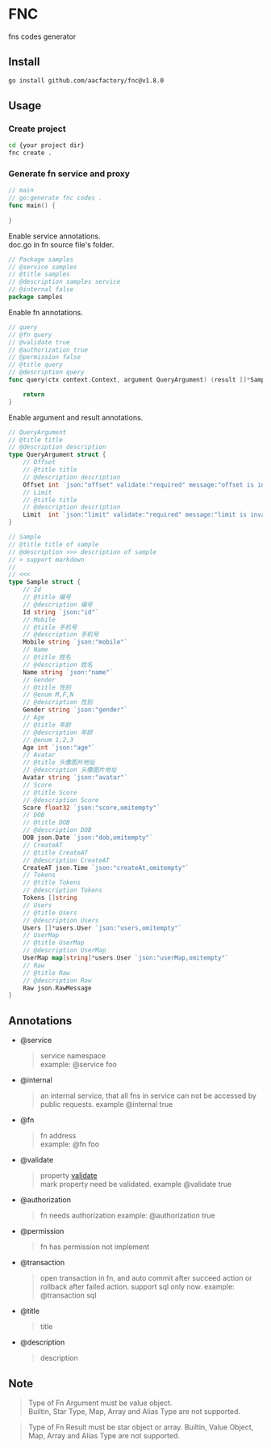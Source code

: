 # FNC

fns codes generator

## Install
```bash
go install github.com/aacfactory/fnc@v1.8.0
```
## Usage
### Create project
```bash
cd {your project dir}
fnc create .
```
### Generate fn service and proxy
```go
// main
// go:generate fnc codes .
func main() {
	
}
```
Enable service annotations.  
doc.go in fn source file's folder.
```go
// Package samples
// @service samples
// @title samples
// @description samples service
// @internal false
package samples
```
Enable fn annotations.
```go
// query
// @fn query
// @validate true
// @authorization true
// @permission false
// @title query
// @description query
func query(ctx context.Context, argument QueryArgument) (result []*Sample, err errors.CodeError) {

	return
}

```
Enable argument and result annotations.
```go
// QueryArgument
// @title title 
// @description description
type QueryArgument struct {
	// Offset
	// @title title 
	// @description description
	Offset int `json:"offset" validate:"required" message:"offset is invalid"`
	// Limit
	// @title title 
	// @description description
	Limit  int `json:"limit" validate:"required" message:"limit is invalid"`
}
```
```go
// Sample
// @title title of sample
// @description >>> description of sample
// > support markdown
// 
// <<<
type Sample struct {
	// Id
	// @title 编号
	// @description 编号
	Id string `json:"id"`
	// Mobile
	// @title 手机号
	// @description 手机号
	Mobile string `json:"mobile"`
	// Name
	// @title 姓名
	// @description 姓名
	Name string `json:"name"`
	// Gender
	// @title 性别
	// @enum M,F,N
	// @description 性别
	Gender string `json:"gender"`
	// Age
	// @title 年龄
	// @description 年龄
	// @enum 1,2,3
	Age int `json:"age"`
	// Avatar
	// @title 头像图片地址
	// @description 头像图片地址
	Avatar string `json:"avatar"`
	// Score
	// @title Score
	// @description Score
	Score float32 `json:"score,omitempty"`
	// DOB
	// @title DOB
	// @description DOB
	DOB json.Date `json:"dob,omitempty"`
	// CreateAT
	// @title CreateAT
	// @description CreateAT
	CreateAT json.Time `json:"createAt,omitempty"`
	// Tokens
	// @title Tokens
	// @description Tokens
	Tokens []string
	// Users
	// @title Users
	// @description Users
	Users []*users.User `json:"users,omitempty"`
	// UserMap
	// @title UserMap
	// @description UserMap
	UserMap map[string]*users.User `json:"userMap,omitempty"`
	// Raw
	// @title Raw
	// @description Raw
	Raw json.RawMessage
}
```
## Annotations
* @service
    > service namespace  
    example: @service foo  
* @internal
    > an internal service, that all fns in service can not be accessed by public requests. 
    example @internal true
* @fn
    > fn address  
    example: @fn foo 
* @validate
    > property [validate](https://github.com/go-playground/validator/v10)  
    mark property need be validated.
    example @validate true
* @authorization
    > fn needs authorization
    example: @authorization true
* @permission
    > fn has permission
    not implement
* @transaction
    > open transaction in fn, and auto commit after succeed action or rollback after failed action.
    support sql only now.
    example: @transaction sql
* @title
    > title 
* @description
    > description
## Note
> Type of Fn Argument must be value object.  
> Builtin, Star Type, Map, Array and Alias Type are not supported.  

> Type of Fn Result must be star object or array.
> Builtin, Value Object, Map, Array and Alias Type are not supported.  
